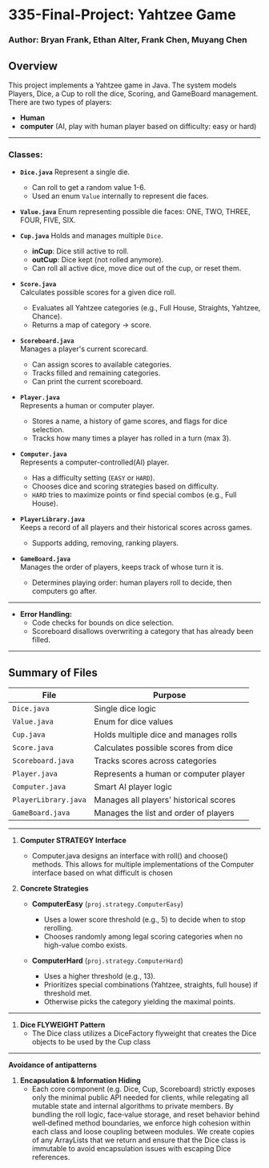 # 335-Final-Project: Yahtzee Game
### Author: Bryan Frank, Ethan Alter, Frank Chen, Muyang Chen

## Overview
This project implements a Yahtzee game in Java.
The system models Players, Dice, a Cup to roll the dice, Scoring, and GameBoard management. 
There are two types of players:
- **Human**
- **computer** (AI, play with human player based on difficulty: easy or hard)

---

### Classes:

- **`Dice.java`**
  Represent a single die.
  - Can roll to get a random value 1-6.
  - Used an enum `Value` internally to represent die faces.

- **`Value.java`**
  Enum representing possible die faces: ONE, TWO, THREE, FOUR, FIVE, SIX.

- **`Cup.java`**
  Holds and manages multiple `Dice`.  
  - **inCup**: Dice still active to roll.  
  - **outCup**: Dice kept (not rolled anymore).  
  - Can roll all active dice, move dice out of the cup, or reset them.

- **`Score.java`**  
  Calculates possible scores for a given dice roll.  
  - Evaluates all Yahtzee categories (e.g., Full House, Straights, Yahtzee, Chance).
  - Returns a map of category -> score.

- **`Scoreboard.java`**  
  Manages a player's current scorecard.
  - Can assign scores to available categories.
  - Tracks filled and remaining categories.
  - Can print the current scoreboard.

- **`Player.java`**  
  Represents a human or computer player.  
  - Stores a name, a history of game scores, and flags for dice selection.
  - Tracks how many times a player has rolled in a turn (max 3).

- **`Computer.java`**  
  Represents a computer-controlled(AI) player.
  - Has a difficulty setting (`EASY` or `HARD`).
  - Chooses dice and scoring strategies based on difficulty.
  - `HARD` tries to maximize points or find special combos (e.g., Full House).

- **`PlayerLibrary.java`**  
  Keeps a record of all players and their historical scores across games.
  - Supports adding, removing, ranking players.

- **`GameBoard.java`**  
  Manages the order of players, keeps track of whose turn it is.
  - Determines playing order: human players roll to decide, then computers go after.

---

- **Error Handling:**  
  - Code checks for bounds on dice selection.
  - Scoreboard disallows overwriting a category that has already been filled.

---

## Summary of Files
| File              | Purpose |
|-------------------|---------|
| `Dice.java`        | Single dice logic |
| `Value.java`       | Enum for dice values |
| `Cup.java`         | Holds multiple dice and manages rolls |
| `Score.java`       | Calculates possible scores from dice |
| `Scoreboard.java`  | Tracks scores across categories |
| `Player.java`      | Represents a human or computer player |
| `Computer.java`    | Smart AI player logic |
| `PlayerLibrary.java` | Manages all players' historical scores |
| `GameBoard.java`   | Manages the list and order of players |

---
1. **Computer STRATEGY Interface**
    - Computer.java designs an interface with roll() and choose() methods. This allows for multiple implementations of the Computer interface based on what difficult is chosen
2. **Concrete Strategies**

    - **ComputerEasy** (`proj.strategy.ComputerEasy`)  
      - Uses a lower score threshold (e.g., 5) to decide when to stop rerolling.  
      - Chooses randomly among legal scoring categories when no high-value combo exists.  

    - **ComputerHard** (`proj.strategy.ComputerHard`)  
      - Uses a higher threshold (e.g., 13).  
      - Prioritizes special combinations (Yahtzee, straights, full house) if threshold met.  
      - Otherwise picks the category yielding the maximal points.
---
1. **Dice FLYWEIGHT Pattern**
     - The Dice class utilizes a DiceFactory flyweight that creates the Dice objects to be used by the Cup class
---
**Avoidance of antipatterns**
1. **Encapsulation & Information Hiding**
    - Each core component (e.g. Dice, Cup, Scoreboard) strictly exposes only the minimal public API needed for clients, while relegating all mutable state and internal algorithms to private members. By bundling  the roll logic, face‐value storage, and reset behavior behind well‐defined method boundaries, we enforce high cohesion within each class and loose coupling between modules. We create copies of any ArrayLists that we return and ensure that the Dice class is immutable to avoid encapsulation issues with escaping Dice references.

